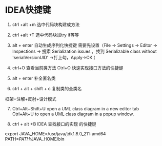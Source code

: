 # IDEA快捷键

1. ctrl +alt +m  选中代码块构建成方法
2. ctrl +alt +T  选中代码块加try if等等
3. alt  + enter  自动生成序列化快捷键
需要先设置（File -> Settings -> Editor -> Inspections -> 搜索 Serialization issues ，找到 Serializable class without 'serialVersionUID' ->打上勾，Apply->OK ）  

4. ctrl+O  查看当前类方法 
   Ctrl+O   快速实现接口方法的快捷键

5. alt + enter  补全匿名类

6. ctrl + alt + shift + c  复制类的全类名

框架=注解+反射+设计模式

7. Ctrl+Alt+Shift+U  open a UML class diagram in a new editor tab
   Ctrl+Alt+U to  open a UML class diagram in a popup window.

8. ctrl + alt +B  IDEA 查找接口的实现 的快捷键

export JAVA_HOME=/usr/java/jdk1.8.0_211-amd64
PATH=$PATH:$JAVA_HOME/bin
